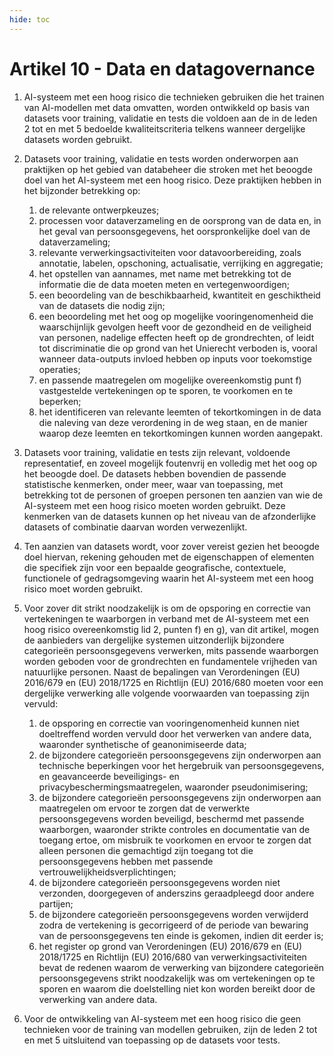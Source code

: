 ```yaml
---
hide: toc
---
```

# Artikel 10 - Data en datagovernance

1. AI-systeem met een hoog risico die technieken gebruiken die het trainen van AI-modellen met data omvatten, worden ontwikkeld op basis van datasets voor training, validatie en tests die voldoen aan de in de leden 2 tot en met 5 bedoelde kwaliteitscriteria telkens wanneer dergelijke datasets worden gebruikt.

2. Datasets voor training, validatie en tests worden onderworpen aan praktijken op het gebied van databeheer die stroken met het beoogde doel van het AI-systeem met een hoog risico. Deze praktijken hebben in het bijzonder betrekking op:

      1. de relevante ontwerpkeuzes;
      2. processen voor dataverzameling en de oorsprong van de data en, in het geval van persoonsgegevens, het oorspronkelijke doel van de dataverzameling;
      3. relevante verwerkingsactiviteiten voor datavoorbereiding, zoals annotatie, labelen, opschoning, actualisatie, verrijking en aggregatie;
      4. het opstellen van aannames, met name met betrekking tot de informatie die de data moeten meten en vertegenwoordigen;
      5. een beoordeling van de beschikbaarheid, kwantiteit en geschiktheid van de datasets die nodig zijn;
      6. een beoordeling met het oog op mogelijke vooringenomenheid die waarschijnlijk gevolgen heeft voor de gezondheid en de veiligheid van personen, nadelige effecten heeft op de grondrechten, of leidt tot discriminatie die op grond van het Unierecht verboden is, vooral wanneer data-outputs invloed hebben op inputs voor toekomstige operaties;
      7. en passende maatregelen om mogelijke overeenkomstig punt f) vastgestelde vertekeningen op te sporen, te voorkomen en te beperken;
      8. het identificeren van relevante leemten of tekortkomingen in de data die naleving van deze verordening in de weg staan, en de manier waarop deze leemten en tekortkomingen kunnen worden aangepakt.

3. Datasets voor training, validatie en tests zijn relevant, voldoende representatief, en zoveel mogelijk foutenvrij en volledig met het oog op het beoogde doel. De datasets hebben bovendien de passende statistische kenmerken, onder meer, waar van toepassing, met betrekking tot de personen of groepen personen ten aanzien van wie de AI-systeem met een hoog risico moeten worden gebruikt. Deze kenmerken van de datasets kunnen op het niveau van de afzonderlijke datasets of combinatie daarvan worden verwezenlijkt.

4. Ten aanzien van datasets wordt, voor zover vereist gezien het beoogde doel hiervan, rekening gehouden met de eigenschappen of elementen die specifiek zijn voor een bepaalde geografische, contextuele, functionele of gedragsomgeving waarin het AI-systeem met een hoog risico moet worden gebruikt.

5. Voor zover dit strikt noodzakelijk is om de opsporing en correctie van vertekeningen te waarborgen in verband met de AI-systeem met een hoog risico overeenkomstig lid 2, punten f) en g), van dit artikel, mogen de aanbieders van dergelijke systemen uitzonderlijk bijzondere categorieën persoonsgegevens verwerken, mits passende waarborgen worden geboden voor de grondrechten en fundamentele vrijheden van natuurlijke personen. Naast de bepalingen van Verordeningen (EU) 2016/679 en (EU) 2018/1725 en Richtlijn (EU) 2016/680 moeten voor een dergelijke verwerking alle volgende voorwaarden van toepassing zijn vervuld: 

      1. de opsporing en correctie van vooringenomenheid kunnen niet doeltreffend worden vervuld door het verwerken van andere data, waaronder synthetische of geanonimiseerde data;
      2. de bijzondere categorieën persoonsgegevens zijn onderworpen aan technische beperkingen voor het hergebruik van persoonsgegevens, en geavanceerde beveiligings- en privacybeschermingsmaatregelen, waaronder pseudonimisering;
      3. de bijzondere categorieën persoonsgegevens zijn onderworpen aan maatregelen om ervoor te zorgen dat de verwerkte persoonsgegevens worden beveiligd, beschermd met passende waarborgen, waaronder strikte controles en documentatie van de toegang ertoe, om misbruik te voorkomen en ervoor te zorgen dat alleen personen die gemachtigd zijn toegang tot die persoonsgegevens hebben met passende vertrouwelijkheidsverplichtingen;
      4. de bijzondere categorieën persoonsgegevens worden niet verzonden, doorgegeven of anderszins geraadpleegd door andere partijen;
      5. de bijzondere categorieën persoonsgegevens worden verwijderd zodra de vertekening is gecorrigeerd of de periode van bewaring van de persoonsgegevens ten einde is gekomen, indien dit eerder is;
      6. het register op grond van Verordeningen (EU) 2016/679 en (EU) 2018/1725 en Richtlijn (EU) 2016/680 van verwerkingsactiviteiten bevat de redenen waarom de verwerking van bijzondere categorieën persoonsgegevens strikt noodzakelijk was om vertekeningen op te sporen en waarom die doelstelling niet kon worden bereikt door de verwerking van andere data.

6. Voor de ontwikkeling van AI-systeem met een hoog risico die geen technieken voor de training van modellen gebruiken, zijn de leden 2 tot en met 5 uitsluitend van toepassing op de datasets voor tests.

